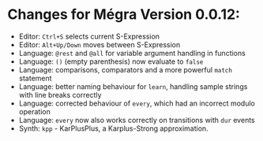 # Changes for Mégra Version 0.0.12:

* Editor: `Ctrl+S` selects current S-Expression
* Editor: `Alt+Up/Down` moves between S-Expression
* Language: `@rest` and `@all` for variable argument handling in functions
* Language: `()` (empty parenthesis) now evaluate to `false`
* Language: comparisons, comparators and a more powerful `match` statement
* Language: better naming behaviour for `learn`, handling sample strings with line breaks correctly
* Language: corrected behaviour of `every`, which had an incorrect modulo operation
* Language: `every` now also works correctly on transitions with `dur` events
* Synth: `kpp` - KarPlusPlus, a Karplus-Strong approximation.
